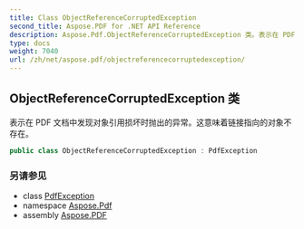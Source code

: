 ```yaml
---
title: Class ObjectReferenceCorruptedException
second_title: Aspose.PDF for .NET API Reference
description: Aspose.Pdf.ObjectReferenceCorruptedException 类。表示在 PDF 文档中发现对象引用损坏时抛出的异常。这意味着链接指向的对象不存在。
type: docs
weight: 7040
url: /zh/net/aspose.pdf/objectreferencecorruptedexception/
---
```

## ObjectReferenceCorruptedException 类

表示在 PDF 文档中发现对象引用损坏时抛出的异常。这意味着链接指向的对象不存在。

```csharp
public class ObjectReferenceCorruptedException : PdfException
```

### 另请参见

* class [PdfException](../pdfexception/)
* namespace [Aspose.Pdf](../../aspose.pdf/)
* assembly [Aspose.PDF](../../)